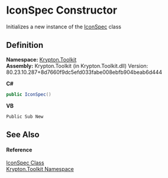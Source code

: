 # IconSpec Constructor


Initializes a new instance of the <a href="11576e43-7212-c14f-54d1-44f7ccf04b43.md">IconSpec</a> class



## Definition
**Namespace:** <a href="79d2eac2-21f4-54ff-7552-b20c33c30600.md">Krypton.Toolkit</a>  
**Assembly:** Krypton.Toolkit (in Krypton.Toolkit.dll) Version: 80.23.10.287+8d7660f9dc5efd033fabe008ebfb904beab6d444

**C#**
``` C#
public IconSpec()
```
**VB**
``` VB
Public Sub New
```



## See Also


#### Reference
<a href="11576e43-7212-c14f-54d1-44f7ccf04b43.md">IconSpec Class</a>  
<a href="79d2eac2-21f4-54ff-7552-b20c33c30600.md">Krypton.Toolkit Namespace</a>  
